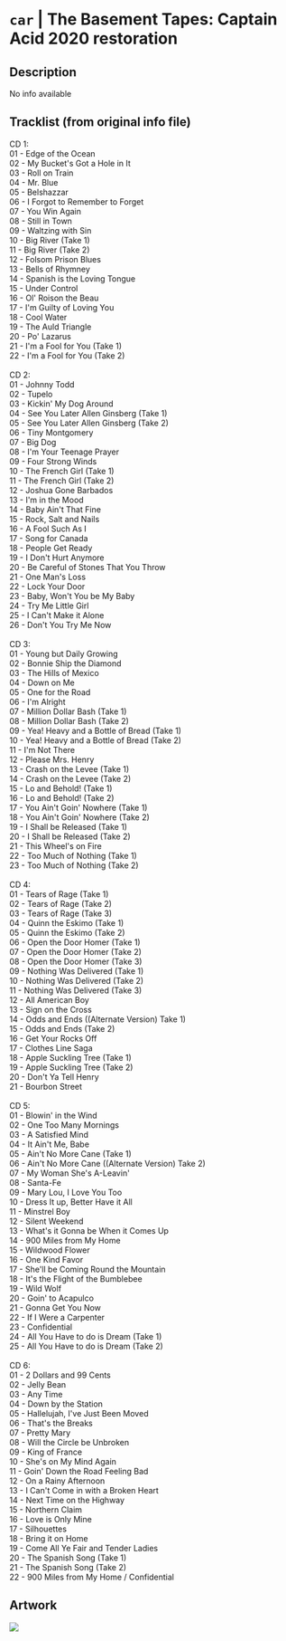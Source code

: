 # `car` | The Basement Tapes: Captain Acid 2020 restoration

## Description
No info available

## Tracklist (from original info file)
CD 1:<br>01 - Edge of the Ocean<br>02 - My Bucket's Got a Hole in It<br>03 - Roll on Train<br>04 - Mr. Blue<br>05 - Belshazzar<br>06 - I Forgot to Remember to Forget<br>07 - You Win Again<br>08 - Still in Town<br>09 - Waltzing with Sin<br>10 - Big River (Take 1)<br>11 - Big River (Take 2)<br>12 - Folsom Prison Blues<br>13 - Bells of Rhymney<br>14 - Spanish is the Loving Tongue<br>15 - Under Control<br>16 - Ol' Roison the Beau<br>17 - I'm Guilty of Loving You<br>18 - Cool Water<br>19 - The Auld Triangle<br>20 - Po' Lazarus<br>21 - I'm a Fool for You (Take 1)<br>22 - I'm a Fool for You (Take 2)<br><br>CD 2:<br>01 - Johnny Todd<br>02 - Tupelo<br>03 - Kickin' My Dog Around<br>04 - See You Later Allen Ginsberg (Take 1)<br>05 - See You Later Allen Ginsberg (Take 2)<br>06 - Tiny Montgomery<br>07 - Big Dog<br>08 - I'm Your Teenage Prayer<br>09 - Four Strong Winds<br>10 - The French Girl (Take 1)<br>11 - The French Girl (Take 2)<br>12 - Joshua Gone Barbados<br>13 - I'm in the Mood<br>14 - Baby Ain't That Fine<br>15 - Rock, Salt and Nails<br>16 - A Fool Such As I<br>17 - Song for Canada<br>18 - People Get Ready<br>19 - I Don't Hurt Anymore<br>20 - Be Careful of Stones That You Throw<br>21 - One Man's Loss<br>22 - Lock Your Door<br>23 - Baby, Won't You be My Baby<br>24 - Try Me Little Girl<br>25 - I Can't Make it Alone<br>26 - Don't You Try Me Now<br><br>CD 3:<br>01 - Young but Daily Growing<br>02 - Bonnie Ship the Diamond<br>03 - The Hills of Mexico<br>04 - Down on Me<br>05 - One for the Road<br>06 - I'm Alright<br>07 - Million Dollar Bash (Take 1)<br>08 - Million Dollar Bash (Take 2)<br>09 - Yea! Heavy and a Bottle of Bread (Take 1)<br>10 - Yea! Heavy and a Bottle of Bread (Take 2)<br>11 - I'm Not There<br>12 - Please Mrs. Henry<br>13 - Crash on the Levee (Take 1)<br>14 - Crash on the Levee (Take 2)<br>15 - Lo and Behold! (Take 1)<br>16 - Lo and Behold! (Take 2)<br>17 - You Ain't Goin' Nowhere (Take 1)<br>18 - You Ain't Goin' Nowhere (Take 2)<br>19 - I Shall be Released (Take 1)<br>20 - I Shall be Released (Take 2)<br>21 - This Wheel's on Fire<br>22 - Too Much of Nothing (Take 1)<br>23 - Too Much of Nothing (Take 2)<br><br>CD 4:<br>01 - Tears of Rage (Take 1)<br>02 - Tears of Rage (Take 2)<br>03 - Tears of Rage (Take 3)<br>04 - Quinn the Eskimo (Take 1)<br>05 - Quinn the Eskimo (Take 2)<br>06 - Open the Door Homer (Take 1)<br>07 - Open the Door Homer (Take 2)<br>08 - Open the Door Homer (Take 3)<br>09 - Nothing Was Delivered (Take 1)<br>10 - Nothing Was Delivered (Take 2)<br>11 - Nothing Was Delivered (Take 3)<br>12 - All American Boy<br>13 - Sign on the Cross<br>14 - Odds and Ends ((Alternate Version) Take 1)<br>15 - Odds and Ends (Take 2)<br>16 - Get Your Rocks Off<br>17 - Clothes Line Saga<br>18 - Apple Suckling Tree (Take 1)<br>19 - Apple Suckling Tree (Take 2)<br>20 - Don't Ya Tell Henry<br>21 - Bourbon Street<br><br>CD 5:<br>01 - Blowin' in the Wind<br>02 - One Too Many Mornings<br>03 - A Satisfied Mind<br>04 - It Ain't Me, Babe<br>05 - Ain't No More Cane (Take 1)<br>06 - Ain't No More Cane ((Alternate Version) Take 2)<br>07 - My Woman She's A-Leavin'<br>08 - Santa-Fe<br>09 - Mary Lou, I Love You Too<br>10 - Dress It up, Better Have it All<br>11 - Minstrel Boy<br>12 - Silent Weekend<br>13 - What's it Gonna be When it Comes Up<br>14 - 900 Miles from My Home<br>15 - Wildwood Flower<br>16 - One Kind Favor<br>17 - She'll be Coming Round the Mountain<br>18 - It's the Flight of the Bumblebee<br>19 - Wild Wolf<br>20 - Goin' to Acapulco<br>21 - Gonna Get You Now<br>22 - If I Were a Carpenter<br>23 - Confidential<br>24 - All You Have to do is Dream (Take 1)<br>25 - All You Have to do is Dream (Take 2)<br><br>CD 6:<br>01 - 2 Dollars and 99 Cents<br>02 - Jelly Bean<br>03 - Any Time<br>04 - Down by the Station<br>05 - Hallelujah, I've Just Been Moved<br>06 - That's the Breaks<br>07 - Pretty Mary<br>08 - Will the Circle be Unbroken<br>09 - King of France<br>10 - She's on My Mind Again<br>11 - Goin' Down the Road Feeling Bad<br>12 - On a Rainy Afternoon<br>13 - I Can't Come in with a Broken Heart<br>14 - Next Time on the Highway<br>15 - Northern Claim<br>16 - Love is Only Mine<br>17 - Silhouettes<br>18 - Bring it on Home<br>19 - Come All Ye Fair and Tender Ladies<br>20 - The Spanish Song (Take 1)<br>21 - The Spanish Song (Take 2)<br>22 - 900 Miles from My Home / Confidential

## Artwork
![](../assets/albums/car/BDBasementTapesAcid.jpg)
